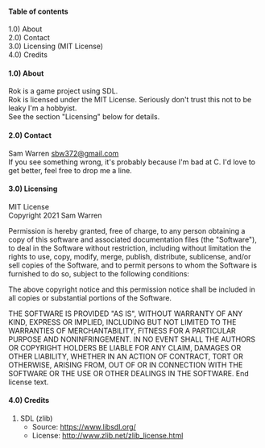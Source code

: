 #### Table of contents

1.0) About\
2.0) Contact\
3.0) Licensing (MIT License)\
4.0) Credits


#### 1.0) About

Rok is a game project using SDL.\
Rok is licensed under the MIT License. Seriously don't trust this not to be leaky I'm a hobbyist.\
See the section "Licensing" below for details.


#### 2.0) Contact
Sam Warren sbw372@gmail.com\
If you see something wrong, it's probably because I'm bad at C. I'd love to get better, feel free to drop me a line.

#### 3.0) Licensing
MIT License\
Copyright 2021 Sam Warren

Permission is hereby granted, free of charge, to any person obtaining a copy of this software and associated documentation files (the "Software"), to deal in the Software without restriction, including without limitation the rights to use, copy, modify, merge, publish, distribute, sublicense, and/or sell copies of the Software, and to permit persons to whom the Software is furnished to do so, subject to the following conditions:

The above copyright notice and this permission notice shall be included in all copies or substantial portions of the Software.

THE SOFTWARE IS PROVIDED "AS IS", WITHOUT WARRANTY OF ANY KIND, EXPRESS OR IMPLIED, INCLUDING BUT NOT LIMITED TO THE WARRANTIES OF MERCHANTABILITY, FITNESS FOR A PARTICULAR PURPOSE AND NONINFRINGEMENT. IN NO EVENT SHALL THE AUTHORS OR COPYRIGHT HOLDERS BE LIABLE FOR ANY CLAIM, DAMAGES OR OTHER LIABILITY, WHETHER IN AN ACTION OF CONTRACT, TORT OR OTHERWISE, ARISING FROM, OUT OF OR IN CONNECTION WITH THE SOFTWARE OR THE USE OR OTHER DEALINGS IN THE SOFTWARE.
End license text.


#### 4.0) Credits
1) SDL (zlib)
    * Source:   https://www.libsdl.org/
    * License:  http://www.zlib.net/zlib_license.html
